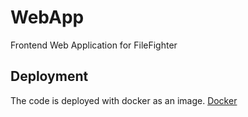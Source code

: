 # WebApp
Frontend Web Application for FileFighter

## Deployment
The code is deployed with docker as an image. [Docker](https://hub.docker.com/repository/docker/filefighter/frontend)
